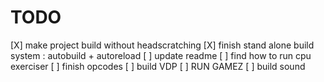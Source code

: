 # TODO 
[X] make project build without headscratching
[X] finish stand alone build system : autobuild + autoreload
[ ] update readme
[ ] find how to run cpu exerciser
[ ] finish opcodes
[ ] build VDP
[ ] RUN GAMEZ
[ ] build sound
